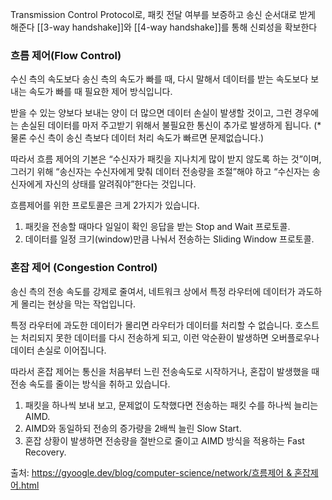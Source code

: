 Transmission Control Protocol로, 패킷 전달 여부를 보증하고 송신 순서대로 받게 해준다
[[3-way handshake]]와 [[4-way handshake]]를 통해 신뢰성을 확보한다

### 흐름 제어(Flow Control)

수신 측의 속도보다 송신 측의 속도가 빠를 때, 다시 말해서 데이터를 받는 속도보다 보내는 속도가 빠를 때 필요한 제어 방식입니다.

받을 수 있는 양보다 보내는 양이 더 많으면 데이터 손실이 발생할 것이고, 그런 경우에는 손실된 데이터를 마저 주고받기 위해서 불필요한 통신이 추가로 발생하게 됩니다.
(* 물론 수신 측이 송신 측보다 데이터 처리 속도가 빠르면 문제없습니다.)

따라서 흐름 제어의 기본은 “수신자가 패킷을 지나치게 많이 받지 않도록 하는 것”이며, 그러기 위해 “송신자는 수신자에게 맞춰 데이터 전송량을 조절”해야 하고 “수신자는 송신자에게 자신의 상태를 알려줘야”한다는 것입니다.

흐름제어를 위한 프로토콜은 크게 2가지가 있습니다.
1. 패킷을 전송할 때마다 일일이 확인 응답을 받는 Stop and Wait 프로토콜.
2. 데이터를 일정 크기(window)만큼 나눠서 전송하는 Sliding Window 프로토콜.

### 혼잡 제어 (Congestion Control)

송신 측의 전송 속도를 강제로 줄여서, 네트워크 상에서 특정 라우터에 데이터가 과도하게 몰리는 현상을 막는 작업입니다.

특정 라우터에 과도한 데이터가 몰리면 라우터가 데이터를 처리할 수 없습니다. 호스트는 처리되지 못한 데이터를 다시 전송하게 되고, 이런 악순환이 발생하면 오버플로우나 데이터 손실로 이어집니다.

따라서 혼잡 제어는 통신을 처음부터 느린 전송속도로 시작하거나, 혼잡이 발생했을 때 전송 속도를 줄이는 방식을 취하고 있습니다.

1. 패킷을 하나씩 보내 보고, 문제없이 도착했다면 전송하는 패킷 수를 하나씩 늘리는 AIMD.
2. AIMD와 동일하되 전송의 증가량을 2배씩 늘린 Slow Start.
3. 혼잡 상황이 발생하면 전송량을 절반으로 줄이고 AIMD 방식을 적용하는 Fast Recovery.

출처:
[https://gyoogle.dev/blog/computer-science/network/흐름제어 & 혼잡제어.html](https://gyoogle.dev/blog/computer-science/network/%ED%9D%90%EB%A6%84%EC%A0%9C%EC%96%B4%20&%20%ED%98%BC%EC%9E%A1%EC%A0%9C%EC%96%B4.html)